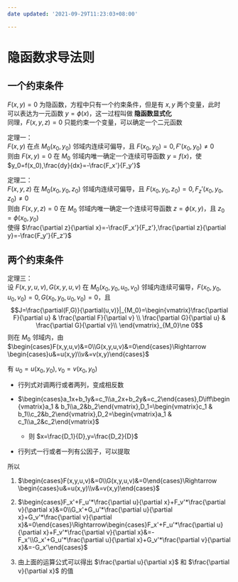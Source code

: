 ```yaml
---
date updated: '2021-09-29T11:23:03+08:00'

---
```


# 隐函数求导法则

## 一个约束条件

$F(x,y)=0$ 为隐函数，方程中只有一个约束条件，但是有 $x,y$ 两个变量，此时\
可以表达为一元函数 $y=\phi(x)$，这一过程叫做 **隐函数显式化**\
同理，$F(x,y,z)=0$ 只能约束一个变量，可以确定一个二元函数

定理一：\
$F(x,y)$ 在点 $M_0(x_0,y_0)$ 邻域内连续可偏导，且 $F(x_0,y_0)=0,F'(x_0,y_0)\ne0$\
则由 $F(x,y)=0$ 在 $M_0$ 邻域内唯一确定一个连续可导函数 $y=f(x)$，使 $y_0=f(x_0),\frac{dy}{dx}=-\frac{F_x'}{F_y'}$

定理二：\
$F(x,y,z)$ 在 $M_0(x_0,y_0,z_0)$ 邻域内连续可偏导，且 $F(x_0,y_0,z_0)=0,F_z'(x_0,y_0,z_0)\ne0$\
则由 $F(x,y,z)=0$ 在 $M_0$ 邻域内唯一确定一个连续可导函数 $z=\phi(x,y)$，且 $z_0=\phi(x_0,y_0)$\
使得 $\frac{\partial z}{\partial x}=-\frac{F_x'}{F_z'},\frac{\partial z}{\partial y}=-\frac{F_y'}{F_z'}$

## 两个约束条件

定理三：\
设 $F(x,y,u,v),G(x,y,u,v)$ 在 $M_0(x_0,y_0,u_0,v_0)$ 邻域内连续可偏导，$F(x_0,y_0,u_0,v_0)=0,G(x_0,y_0,u_0,v_0)=0$，且\
$$J=\frac{\partial(F,G)}{\partial(u,v)}|_{M_0}=\begin{vmatrix}\frac{\partial F}{\partial u} & \frac{\partial F}{\partial v} \\ \frac{\partial G}{\partial u} & \frac{\partial G}{\partial v}\\ \end{vmatrix}_{M_0}\ne 0$$
则在 $M_0$ 邻域内，由 $\begin{cases}F(x,y,u,v)&=0\\G(x,y,u,v)&=0\end{cases}\Rightarrow \begin{cases}u&=u(x,y)\\v&=v(x,y)\end{cases}$

有 $u_0=u(x_0,y_0),v_0=v(x_0,y_0)$

- 行列式对调两行或者两列，变成相反数

- $\begin{cases}a_1x+b_1y&=c_1\\a_2x+b_2y&=c_2\end{cases},D\iff\begin{vmatrix}a_1 & b_1\\a_2&b_2\end{vmatrix},D_1=\begin{vmatrix}c_1 & b_1\\c_2&b_2\end{vmatrix},D_2=\begin{vmatrix}a_1 & c_1\\a_2&c_2\end{vmatrix}$
  - 则 $x=\frac{D_1}{D},y=\frac{D_2}{D}$

- 行列式一行或者一列有公因子，可以提取


所以
1. $\begin{cases}F(x,y,u,v)&=0\\G(x,y,u,v)&=0\end{cases}\Rightarrow \begin{cases}u&=u(x,y)\\v&=v(x,y)\end{cases}$


2. $\begin{cases}F_x'+F_u'*\frac{\partial u}{\partial x}+F_v'*\frac{\partial v}{\partial x}&=0\\G_x'+G_u'*\frac{\partial u}{\partial x}+G_v'*\frac{\partial v}{\partial x}&=0\end{cases}\Rightarrow\begin{cases}F_x'+F_u'*\frac{\partial u}{\partial x}+F_v'*\frac{\partial v}{\partial x}&=-F_x'\\G_x'+G_u'*\frac{\partial u}{\partial x}+G_v'*\frac{\partial v}{\partial x}&=-G_x'\end{cases}$
3. 由上面的运算公式可以得出 $\frac{\partial u}{\partial x}$ 和 $\frac{\partial v}{\partial x}$ 的值



